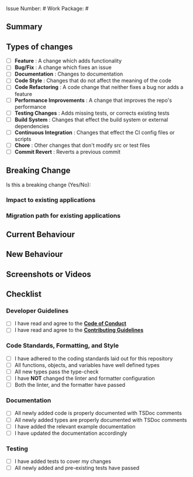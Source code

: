 <!-- markdownlint-disable-file MD041 -->

<!--

* Thank you for creating a Pull Request, and contributing to this repository. 💖

* We use OpenProject to manage this repo, so all changes, features and bugs must be tracked by a work package. If you
* do not have access to the OpenProject and are a contributor please contact me and i will sort this out.

* Requirements for all Push Requests:
- Each PR must have an associated issue that it closes
- Each PR's associated issue must be tracked via an OpenProject work package, and have an associated Work Package ID
- A PR should be categorised by one and only one [type of change](#types-of-changes)
- Every PR should contain the mandatory items listed below, failing to include them will cause the PR to be rejected
    - A mandatory item is one that is not marked by the an 'Optional' comment next to it

* Important PR information to read before submitting:
- This repository adheres to the [Code of Conduct](https://github.com/skyebreach/BreachedSpeak/blob/HEAD/CODE_OF_CONDUCT.md)
- Make sure you read the [contributing guidelines](https://github.com/skyebreach/BreachedSpeak/blob/HEAD/CONTRIBUTING.md)

- Keep your PR as small as possible, we are volunteers and cannot be expected to read large pull requests

* Please Note:
- Items that are marked with optional may be removed or marked with N/A, but only if they are not applicable to the PR
- A PR is not a feature request 
    - If you are requesting a new feature please open a a new "Feature Request Issue"
- A PR is not a change request
    - If you are requesting a change or enhancement to the repo please open a a new "Change Request Issue"
- A PR is not a bug report
    - If you are reporting a bug please open a "Bug Report Issue" 

--->

Issue Number: #<!-- Provide the ID number to the GitHub issue associated with this PR here -->
Work Package: #<!-- Provide the ID number to the OpenProject Work Package associated with this PR here -->

## Summary
<!-- Add a brief summary for this PR here -->
<!-- This summary should only be between one and two sentences -->

## Types of changes
<!-- What types of changes does your code introduce? Put an `x` in only one box, as a PR only be one type: -->
<!-- If multiple boxes are ticked then this PR will be rejected -->
- [ ] **Feature**                   : A change which adds functionality
- [ ] **Bug/Fix**                   : A change which fixes an issue
- [ ] **Documentation**             : Changes to documentation
- [ ] **Code Style**                : Changes that do not affect the meaning of the code
- [ ] **Code Refactoring**          : A code change that neither fixes a bug nor adds a feature
- [ ] **Performance Improvements**  : A change that improves the repo's performance
- [ ] **Testing Changes**           : Adds missing tests, or corrects existing tests
- [ ] **Build System**              : Changes that effect the build system or external dependencies
- [ ] **Continuous Integration**    : Changes that effect the CI config files or scripts
- [ ] **Chore**                     : Other changes that don't modify src or test files
- [ ] **Commit Revert**             : Reverts a previous commit

## Breaking Change
<!-- If this change breaks compatibility with previous major versions then type 'Yes', if not then 'No' -->
Is this a breaking change (Yes/No):

<!-- If it is a breaking change, then both of these sub headings are required to be filled out -->
### Impact to existing applications
<!-- Describe the impact to existing applications that this breaking change causes -->

### Migration path for existing applications
<!-- Describe the migration path existing applications should take to move past this breaking change -->

## Current Behaviour
<!-- Describe the current behaviour of the systems you are modifying -->

## New Behaviour
<!-- Describe the new behaviour or the changes that this PR adds -->

## Screenshots or Videos <!-- Optional -->
<!-- Add any screenshots or videos of this PR's changes here -->

## Checklist
<!-- Go over all the following points, and put an `x` in all the boxes that apply. -->
<!-- If you're unsure about any of these, don't hesitate to ask. We're here to help! -->

### Developer Guidelines
<!-- This sections checklists focus on the guidelines you as the developer must have read/adhered to with this PR -->
<!-- Ticking a box in this section is you as the developer agreeing to these guidelines and codes -->
- [ ] I have read and agree to the [**Code of Conduct**](https://github.com/skyebreach/BreachedSpeak/blob/HEAD/CODE_OF_CONDUCT.md)
- [ ] I have read and agree to the  [**Contributing Guidelines**](https://github.com/skyebreach/BreachedSpeak/blob/HEAD/CONTRIBUTING.md)

### Code Standards, Formatting, and Style
<!-- This section ensures that you as the developer have adhered to the correct standards for this project -->
- [ ] I have adhered to the coding standards laid out for this repository
- [ ] All functions, objects, and variables have well defined types
- [ ] All new types pass the type-check
- [ ] I have **NOT** changed the linter and formatter configuration
- [ ] Both the linter, and the formatter have passed

### Documentation
<!-- This sections checklists ensure that you have properly documented the code -->
- [ ] All newly added code is properly documented with TSDoc comments
- [ ] All newly added types are properly documented with TSDoc comments
- [ ] I have added the relevant example documentation
- [ ] I have updated the documentation accordingly

### Testing
<!-- This section ensures that you have added the necessary tests, and these tests pass with the pre-existing tests -->
- [ ] I have added tests to cover my changes
- [ ] All newly added and pre-existing tests have passed
